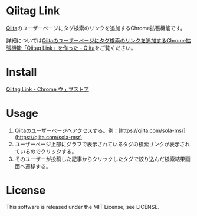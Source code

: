 
# Qiitag Link
[Qiita](https://qiita.com/)のユーザーページにタグ検索のリンクを追加するChrome拡張機能です。

詳細については[Qiitaのユーザーページにタグ検索のリンクを追加するChrome拡張機能「Qiitag Link」を作った - Qiita](https://qiita.com/sola-msr/items/c16f8045678a9d060088)をご覧ください。

# Install
[Qiitag Link - Chrome ウェブストア](https://chrome.google.com/webstore/detail/qiitag-link/holofoniknjhilakfpcabnealmhpmeid)

# Usage
1. [Qiita](https://qiita.com/)のユーザーページへアクセスする。例：[https://qiita.com/sola-msr](https://qiita.com/sola-msr)
2. ユーザーページ上部にグラフで表示されているタグの検索リンクが表示されているのでクリックする。
3. そのユーザーが投稿した記事からクリックしたタグで絞り込んだ検索結果画面へ遷移する。

# License

This software is released under the MIT License, see LICENSE.
